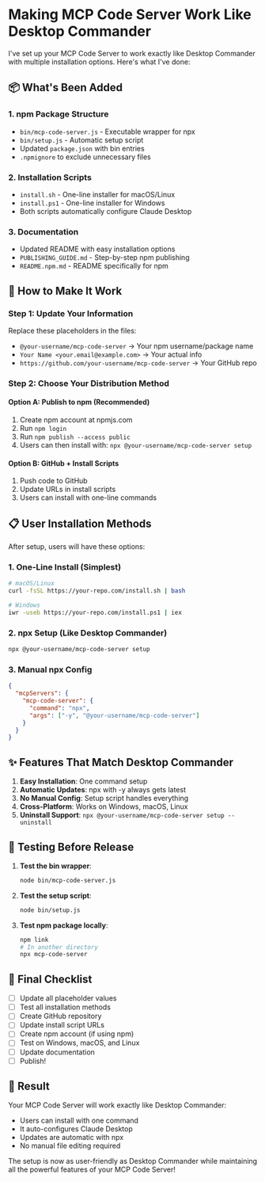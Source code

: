 # Making MCP Code Server Work Like Desktop Commander

I've set up your MCP Code Server to work exactly like Desktop Commander with multiple installation options. Here's what I've done:

## 📦 What's Been Added

### 1. **npm Package Structure**
- `bin/mcp-code-server.js` - Executable wrapper for npx
- `bin/setup.js` - Automatic setup script
- Updated `package.json` with bin entries
- `.npmignore` to exclude unnecessary files

### 2. **Installation Scripts**
- `install.sh` - One-line installer for macOS/Linux
- `install.ps1` - One-line installer for Windows
- Both scripts automatically configure Claude Desktop

### 3. **Documentation**
- Updated README with easy installation options
- `PUBLISHING_GUIDE.md` - Step-by-step npm publishing
- `README.npm.md` - README specifically for npm

## 🚀 How to Make It Work

### Step 1: Update Your Information

Replace these placeholders in the files:
- `@your-username/mcp-code-server` → Your npm username/package name
- `Your Name <your.email@example.com>` → Your actual info
- `https://github.com/your-username/mcp-code-server` → Your GitHub repo

### Step 2: Choose Your Distribution Method

#### Option A: Publish to npm (Recommended)
1. Create npm account at npmjs.com
2. Run `npm login`
3. Run `npm publish --access public`
4. Users can then install with: `npx @your-username/mcp-code-server setup`

#### Option B: GitHub + Install Scripts
1. Push code to GitHub
2. Update URLs in install scripts
3. Users can install with one-line commands

## 📋 User Installation Methods

After setup, users will have these options:

### 1. **One-Line Install** (Simplest)
```bash
# macOS/Linux
curl -fsSL https://your-repo.com/install.sh | bash

# Windows
iwr -useb https://your-repo.com/install.ps1 | iex
```

### 2. **npx Setup** (Like Desktop Commander)
```bash
npx @your-username/mcp-code-server setup
```

### 3. **Manual npx Config**
```json
{
  "mcpServers": {
    "mcp-code-server": {
      "command": "npx",
      "args": ["-y", "@your-username/mcp-code-server"]
    }
  }
}
```

## ✨ Features That Match Desktop Commander

1. **Easy Installation**: One command setup
2. **Automatic Updates**: npx with -y always gets latest
3. **No Manual Config**: Setup script handles everything
4. **Cross-Platform**: Works on Windows, macOS, Linux
5. **Uninstall Support**: `npx @your-username/mcp-code-server setup --uninstall`

## 🔧 Testing Before Release

1. **Test the bin wrapper**:
   ```bash
   node bin/mcp-code-server.js
   ```

2. **Test the setup script**:
   ```bash
   node bin/setup.js
   ```

3. **Test npm package locally**:
   ```bash
   npm link
   # In another directory
   npx mcp-code-server
   ```

## 📝 Final Checklist

- [ ] Update all placeholder values
- [ ] Test all installation methods
- [ ] Create GitHub repository
- [ ] Update install script URLs
- [ ] Create npm account (if using npm)
- [ ] Test on Windows, macOS, and Linux
- [ ] Update documentation
- [ ] Publish!

## 🎉 Result

Your MCP Code Server will work exactly like Desktop Commander:
- Users can install with one command
- It auto-configures Claude Desktop
- Updates are automatic with npx
- No manual file editing required

The setup is now as user-friendly as Desktop Commander while maintaining all the powerful features of your MCP Code Server!
